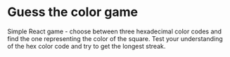 <h1>Guess the color game</h1>
<p>Simple React game - choose between three hexadecimal color codes and find the one representing the color of the square.
Test your understanding of the hex color code and try to get the longest streak.</p>
